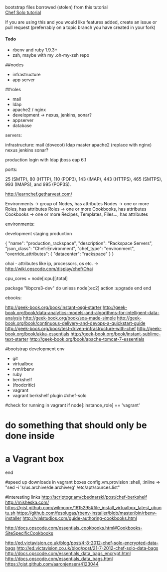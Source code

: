 bootstrap files borrowed (stolen) from this tutorial  
[Chef Solo tutorial](http://opinionatedprogrammer.com/2011/06/chef-solo-tutorial-managing-a-single-server-with-chef/#comment-910)

If you are using this and you would like features added, create an issue or pull request (preferrably on a topic branch you have created in your fork)

#### Todo

* rbenv and ruby 1.9.3+
* zsh, maybe with my .oh-my-zsh repo

##nodes
* infrastructure
* app server


##roles
* mail
* ldap
* apache2 / nginx
* development -> nexus, jenkins, sonar?
* appserver
* database

servers:

infrastructure:
    mail (dovecot)
    ldap master
    apache2 (replace with nginx)
    nexus
    jenkins
    sonar?

production
    login with ldap
    jboss eap 6.1

ports:

25 (SMTP), 80 (HTTP), 110 (POP3), 143 (IMAP), 443 (HTTPS), 465 (SMTPS), 993 (IMAPS), and 995 (POP3S).

http://learnchef.getharvest.com/


Environments -> group of Nodes, has attributes
Nodes -> one or more Roles, has attributes
Roles -> one or more Cookbooks, has attributes
Cookbooks -> one or more Recipes, Templates, Files..., has attributes



environments:

development
staging
production

{
 "name": "production_rackspace",
 "description": "Rackspace Servers",
 "json_class": "Chef::Environment",
 "chef_type": "environment",
 "override_attributes": {
   "datacenter": "rackspace"
 }
}


ohai - attributes like ip, processors, os etc. -> http://wiki.opscode.com/display/chef/Ohai

cpu_cores = node[:cpu][:total]

package "libpcre3-dev" do
  unless node[:ec2]
    action :upgrade
  end
end


ebooks:

http://geek-book.org/book/instant-osgi-starter
http://geek-book.org/book/data-analytics-models-and-algorithms-for-intelligent-data-analysis
http://geek-book.org/book/soa-made-simple
http://geek-book.org/book/continuous-delivery-and-devops-a-quickstart-guide
http://geek-book.org/book/test-driven-infrastructure-with-chef
http://geek-book.org/book/akka-essentials
http://geek-book.org/book/instant-sublime-text-starter
http://geek-book.org/book/apache-tomcat-7-essentials

#bootstrap development env
* git
* virtualbox
* rvm/rbenv
* ruby
* berkshelf
* (foodcritic)
* vagrant
* vagrant berkshelf plugin
#chef-solo

#check for running in vagrant
if node[:instance_role] == 'vagrant'
  # do something that should only be done inside
  # a Vagrant box
end

#speed up downloads in vagrant boxes
config.vm.provision :shell, :inline => "sed -i 's/us.archive/de.archive/g' /etc/apt/sources.list"



#interesting links
http://scriptogr.am/cbednarski/post/chef-berkshelf
http://misheska.com/
https://gist.github.com/wilmoore/1615295#file_install_virtualbox_latest_ubuntu.sh
https://github.com/fesplugas/rbenv-installer/blob/master/bin/rbenv-installer
http://vialstudios.com/guide-authoring-cookbooks.html

http://docs.opscode.com/essentials_cookbooks.html#Cookbooks-SiteSpecificCookbooks

http://ed.victavision.co.uk/blog/post/4-8-2012-chef-solo-encrypted-data-bags
http://ed.victavision.co.uk/blog/post/21-7-2012-chef-solo-data-bags
http://docs.opscode.com/essentials_data_bags_encrypt.html
http://docs.opscode.com/essentials_data_bags.html
https://gist.github.com/aaronjensen/4123044